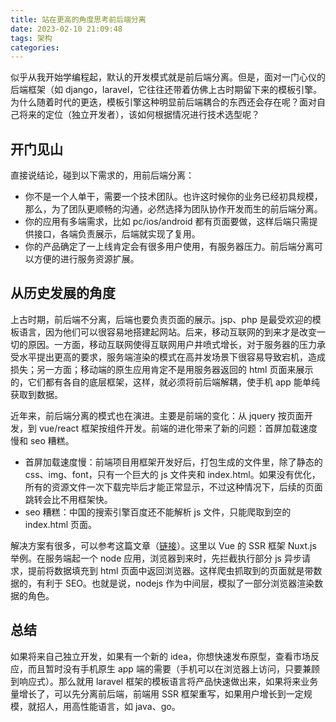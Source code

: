 ```yaml
---
title: 站在更高的角度思考前后端分离
date: 2023-02-10 21:09:48
tags: 架构
categories:
---
```


似乎从我开始学编程起，默认的开发模式就是前后端分离。但是，面对一门心仪的后端框架（如 django，laravel，它往往还带着仿佛上古时期留下来的模板引擎。为什么随着时代的更迭，模板引擎这种明显前后端耦合的东西还会存在呢？面对自己将来的定位（独立开发者），该如何根据情况进行技术选型呢？

## 开门见山

直接说结论，碰到以下需求的，用前后端分离：

- 你不是一个人单干，需要一个技术团队。也许这时候你的业务已经初具规模，那么，为了团队更顺畅的沟通，必然选择为团队协作开发而生的前后端分离。
- 你的应用有多端需求，比如 pc/ios/android 都有页面要做，这样后端只需提供接口，各端负责展示，后端就实现了复用。
- 你的产品确定了一上线肯定会有很多用户使用，有服务器压力。前后端分离可以方便的进行服务资源扩展。

## 从历史发展的角度

上古时期，前后端不分离，后端也要负责页面的展示。jsp、php 是最受欢迎的模板语言，因为他们可以很容易地搭建起网站。后来，移动互联网的到来才是改变一切的原因。一方面，移动互联网使得互联网用户井喷式增长，对于服务器的压力承受水平提出更高的要求，服务端渲染的模式在高并发场景下很容易导致宕机，造成损失；另一方面；移动端的原生应用肯定不是用服务器返回的 html 页面来展示的，它们都有各自的底层框架，这样，就必须将前后端解耦，使手机 app 能单纯获取到数据。

近年来，前后端分离的模式也在演进。主要是前端的变化：从 jquery 按页面开发，到 vue/react 框架按组件开发。前端的进化带来了新的问题：首屏加载速度慢和 seo 糟糕。

- 首屏加载速度慢：前端项目用框架开发好后，打包生成的文件里，除了静态的 css、img、font，只有一个巨大的 js 文件夹和 index.html。如果没有优化，所有的资源文件一次下载完毕后才能正常显示，不过这种情况下，后续的页面跳转会比不用框架快。
- seo 糟糕：中国的搜索引擎百度还不能解析 js 文件，只能爬取到空的 index.html 页面。

解决方案有很多，可以参考这篇文章（[链接](https://juejin.cn/post/6857110861371146247#heading-0)）。这里以 Vue 的 SSR 框架 Nuxt.js 举例。在服务端起一个 node 应用，浏览器到来时，先拦截执行部分 js 异步请求，提前将数据填充到 html 页面中返回浏览器。这样爬虫抓取到的页面就是带数据的，有利于 SEO。也就是说，nodejs 作为中间层，模拟了一部分浏览器渲染数据的角色。

## 总结

如果将来自己独立开发，如果有一个新的 idea，你想快速发布原型，查看市场反应，而且暂时没有手机原生 app 端的需要（手机可以在浏览器上访问，只要兼顾到响应式）。那么就用 laravel 框架的模板语言将产品快速做出来，如果将来业务量增长了，可以先分离前后端，前端用 SSR 框架重写，如果用户增长到一定规模，就招人，用高性能语言，如 java、go。
